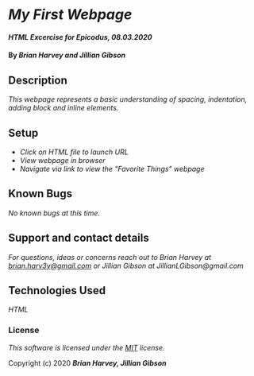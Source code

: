 # _My First Webpage_

#### _HTML Excercise for Epicodus, 08.03.2020_

#### By _**Brian Harvey and Jillian Gibson**_

## Description

_This webpage represents a basic understanding of spacing, indentation, adding block and inline elements._

## Setup

* _Click on HTML file to launch URL_
* _View webpage in browser_
* _Navigate via link to view the "Favorite Things" webpage_



## Known Bugs

_No known bugs at this time._

## Support and contact details

_For questions, ideas or concerns reach out to Brian Harvey at brian.harv3y@gmail.com or Jillian Gibson at JillianLGibson@gmail.com_


## Technologies Used

_HTML_

### License

*This software is licensed under the [MIT](https://en.wikipedia.org/wiki/MIT_License) license.*

Copyright (c) 2020 **_Brian Harvey, Jillian Gibson_**